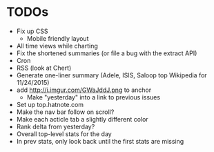 # TODOs

- Fix up CSS
    - Mobile friendly layout
- All time views while charting
- Fix the shortened summaries (or file a bug with the extract API)
- Cron
- RSS (look at Chert)
- Generate one-liner summary  (Adele, ISIS, Saloop top Wikipedia for 11/24/2015)
- add http://i.imgur.com/GWaJddJ.png to anchor
    - Make "yesterday" into a link to previous issues
- Set up top.hatnote.com
- Make the nav bar follow on scroll?
- Make each acticle tab a slightly different color 
- Rank delta from yesterday?
- Overall top-level stats for the day
- In prev stats, only look back until the first stats are missing